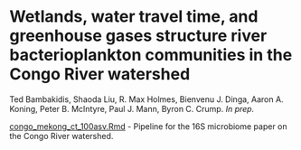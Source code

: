 # Wetlands, water travel time, and greenhouse gases structure river bacterioplankton communities in the Congo River watershed

Ted Bambakidis, Shaoda Liu, R. Max Holmes, Bienvenu J. Dinga, Aaron A. Koning, Peter B. McIntyre, Paul J. Mann, Byron C. Crump. <i> In prep. </i>


 <a href="https://github.com/bambakid/Congo_River_microbiome/blob/main/congo_mekong_ct_100asv.Rmd"> congo_mekong_ct_100asv.Rmd</a> - Pipeline for the 16S microbiome paper on the Congo River watershed.
